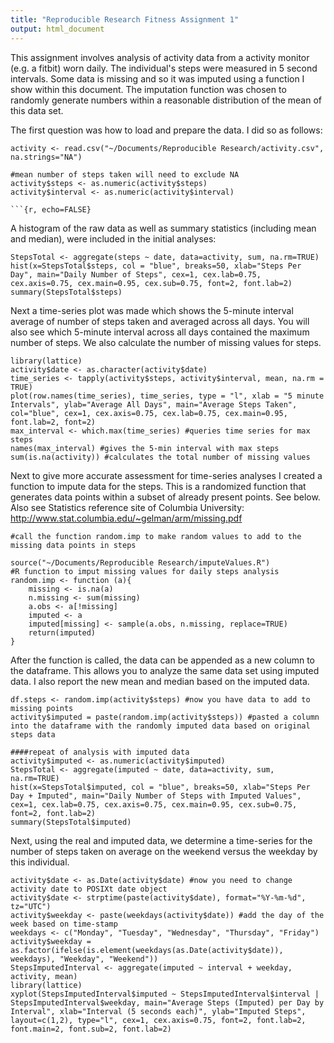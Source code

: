 ```yaml
---
title: "Reproducible Research Fitness Assignment 1"
output: html_document
---
```


This assignment involves analysis of activity data from a activity monitor (e.g. a fitbit) worn daily.  The individual's steps were measured in 5 second intervals.  Some data is missing and so it was imputed using a function I show within this document.  The imputation function was chosen to randomly generate numbers within a reasonable distribution of the mean of this data set.

The first question was how to load and prepare the data.  I did so as follows:

```{r}
activity <- read.csv("~/Documents/Reproducible Research/activity.csv", na.strings="NA")

#mean number of steps taken will need to exclude NA
activity$steps <- as.numeric(activity$steps)
activity$interval <- as.numeric(activity$interval)

```{r, echo=FALSE}
```

A histogram of the raw data as well as summary statistics (including mean and median), were included in the initial analyses:

```{r}
StepsTotal <- aggregate(steps ~ date, data=activity, sum, na.rm=TRUE)
hist(x=StepsTotal$steps, col = "blue", breaks=50, xlab="Steps Per Day", main="Daily Number of Steps", cex=1, cex.lab=0.75, cex.axis=0.75, cex.main=0.95, cex.sub=0.75, font=2, font.lab=2)
summary(StepsTotal$steps)
```

Next a time-series plot was made which shows the 5-minute interval average of number of steps taken and averaged across all days.  You will also see which 5-minute interval across all days contained the maximum number of steps.  We also calculate the number of missing values for steps.

```{r}
library(lattice)
activity$date <- as.character(activity$date)
time_series <- tapply(activity$steps, activity$interval, mean, na.rm = TRUE)
plot(row.names(time_series), time_series, type = "l", xlab = "5 minute Intervals", ylab="Average All Days", main="Average Steps Taken", col="blue", cex=1, cex.axis=0.75, cex.lab=0.75, cex.main=0.95, font.lab=2, font=2)
max_interval <- which.max(time_series) #queries time series for max steps
names(max_interval) #gives the 5-min interval with max steps
sum(is.na(activity)) #calculates the total number of missing values

```

Next to give more accurate assessment for time-series analyses I created a function to impute data for the steps.  This is a randomized function that generates data points within a subset of already present points.  See below.  Also see Statistics reference site of Columbia University: http://www.stat.columbia.edu/~gelman/arm/missing.pdf

```{r}
#call the function random.imp to make random values to add to the missing data points in steps

source("~/Documents/Reproducible Research/imputeValues.R")
#R function to imput missing values for daily steps analysis
random.imp <- function (a){
    missing <- is.na(a)
    n.missing <- sum(missing)
    a.obs <- a[!missing]
    imputed <- a
    imputed[missing] <- sample(a.obs, n.missing, replace=TRUE)
    return(imputed)
}

```

After the function is called, the data can be appended as a new column to the dataframe.  This allows you to analyze the same data set using imputed data.  I also report the new mean and median based on the imputed data.

```{r}
df.steps <- random.imp(activity$steps) #now you have data to add to missing points
activity$imputed = paste(random.imp(activity$steps)) #pasted a column into the dataframe with the randomly imputed data based on original steps data

####repeat of analysis with imputed data
activity$imputed <- as.numeric(activity$imputed)
StepsTotal <- aggregate(imputed ~ date, data=activity, sum, na.rm=TRUE)
hist(x=StepsTotal$imputed, col = "blue", breaks=50, xlab="Steps Per Day + Imputed", main="Daily Number of Steps with Imputed Values", cex=1, cex.lab=0.75, cex.axis=0.75, cex.main=0.95, cex.sub=0.75, font=2, font.lab=2)
summary(StepsTotal$imputed)

```

Next, using the real and imputed data, we determine a time-series for the number of steps taken on average on the weekend versus the weekday by this individual.

```{r}
activity$date <- as.Date(activity$date) #now you need to change activity date to POSIXt date object
activity$date <- strptime(paste(activity$date), format="%Y-%m-%d", tz="UTC")
activity$weekday <- paste(weekdays(activity$date)) #add the day of the week based on time-stamp
weekdays <- c("Monday", "Tuesday", "Wednesday", "Thursday", "Friday")
activity$weekday = as.factor(ifelse(is.element(weekdays(as.Date(activity$date)), weekdays), "Weekday", "Weekend"))
StepsImputedInterval <- aggregate(imputed ~ interval + weekday, activity, mean)
library(lattice)
xyplot(StepsImputedInterval$imputed ~ StepsImputedInterval$interval | StepsImputedInterval$weekday, main="Average Steps (Imputed) per Day by Interval", xlab="Interval (5 seconds each)", ylab="Imputed Steps", layout=c(1,2), type="l", cex=1, cex.axis=0.75, font=2, font.lab=2, font.main=2, font.sub=2, font.lab=2)
```


